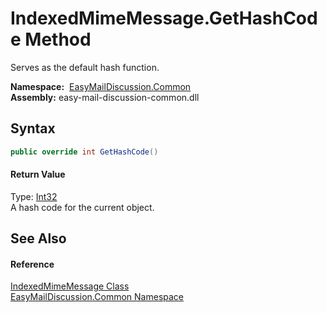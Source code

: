 IndexedMimeMessage.GetHashCode Method
=====================================
Serves as the default hash function.

  **Namespace:**  [EasyMailDiscussion.Common][1]  
  **Assembly:** easy-mail-discussion-common.dll

Syntax
------

```csharp
public override int GetHashCode()
```

#### Return Value
Type: [Int32][2]  
 A hash code for the current object. 

See Also
--------

#### Reference
[IndexedMimeMessage Class][3]  
[EasyMailDiscussion.Common Namespace][1]  

[1]: ../README.md
[2]: https://docs.microsoft.com/dotnet/api/system.int32
[3]: README.md